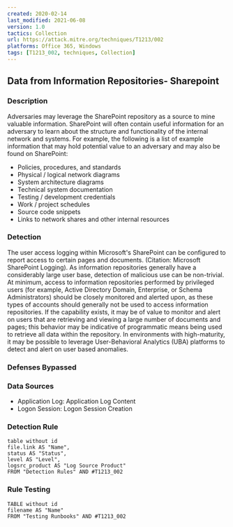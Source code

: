 ```yaml
---
created: 2020-02-14
last_modified: 2021-06-08
version: 1.0
tactics: Collection
url: https://attack.mitre.org/techniques/T1213/002
platforms: Office 365, Windows
tags: [T1213_002, techniques, Collection]
---
```


## Data from Information Repositories- Sharepoint

### Description

Adversaries may leverage the SharePoint repository as a source to mine valuable information. SharePoint will often contain useful information for an adversary to learn about the structure and functionality of the internal network and systems. For example, the following is a list of example information that may hold potential value to an adversary and may also be found on SharePoint:

* Policies, procedures, and standards
* Physical / logical network diagrams
* System architecture diagrams
* Technical system documentation
* Testing / development credentials
* Work / project schedules
* Source code snippets
* Links to network shares and other internal resources


### Detection

The user access logging within Microsoft's SharePoint can be configured to report access to certain pages and documents. (Citation: Microsoft SharePoint Logging). As information repositories generally have a considerably large user base, detection of malicious use can be non-trivial. At minimum, access to information repositories performed by privileged users (for example, Active Directory Domain, Enterprise, or Schema Administrators) should be closely monitored and alerted upon, as these types of accounts should generally not be used to access information repositories. If the capability exists, it may be of value to monitor and alert on users that are retrieving and viewing a large number of documents and pages; this behavior may be indicative of programmatic means being used to retrieve all data within the repository. In environments with high-maturity, it may be possible to leverage User-Behavioral Analytics (UBA) platforms to detect and alert on user based anomalies. 



### Defenses Bypassed



### Data Sources

  - Application Log: Application Log Content
  -  Logon Session: Logon Session Creation
### Detection Rule

```dataview
table without id
file.link AS "Name",
status AS "Status",
level AS "Level",
logsrc_product AS "Log Source Product"
FROM "Detection Rules" AND #T1213_002
```

### Rule Testing

```dataview
TABLE without id
filename AS "Name"
FROM "Testing Runbooks" AND #T1213_002
```
